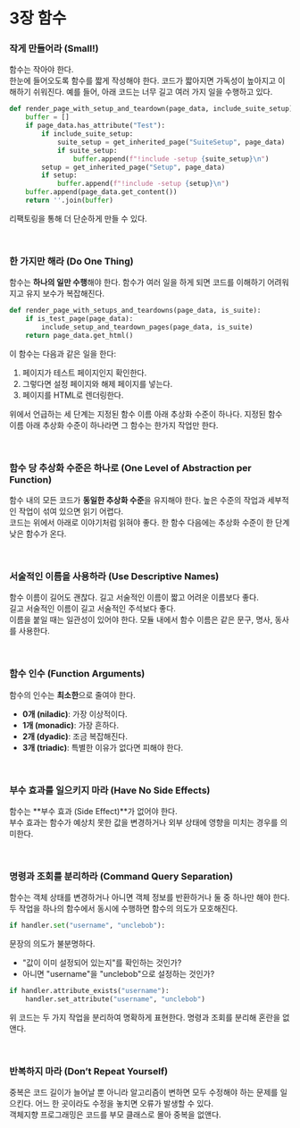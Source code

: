# 3장 함수

### 작게 만들어라 (Small!)

함수는 작아야 한다.  
한눈에 들어오도록 함수를 짧게 작성해야 한다. 코드가 짧아지면 가독성이 높아지고 이해하기 쉬워진다. 예를 들어, 아래 코드는 너무 길고 여러 가지 일을 수행하고 있다.

```python
def render_page_with_setup_and_teardown(page_data, include_suite_setup):
    buffer = []
    if page_data.has_attribute("Test"):
        if include_suite_setup:
            suite_setup = get_inherited_page("SuiteSetup", page_data)
            if suite_setup:
                buffer.append(f"!include -setup {suite_setup}\n")
        setup = get_inherited_page("Setup", page_data)
        if setup:
            buffer.append(f"!include -setup {setup}\n")
    buffer.append(page_data.get_content())
    return ''.join(buffer)
```

리팩토링을 통해 더 단순하게 만들 수 있다.

<br>

### 한 가지만 해라 (Do One Thing)

함수는 **하나의 일만 수행**해야 한다. 함수가 여러 일을 하게 되면 코드를 이해하기 어려워지고 유지 보수가 복잡해진다.

```python
def render_page_with_setups_and_teardowns(page_data, is_suite):
    if is_test_page(page_data):
        include_setup_and_teardown_pages(page_data, is_suite)
    return page_data.get_html()
```

이 함수는 다음과 같은 일을 한다:  
1. 페이지가 테스트 페이지인지 확인한다.  
2. 그렇다면 설정 페이지와 해제 페이지를 넣는다.  
3. 페이지를 HTML로 렌더링한다.

위에서 언급하는 세 단계는 지정된 함수 이름 아래 추상화 수준이 하나다. 지정된 함수 이름 아래 추상화 수준이 하나라면 그 함수는 한가지 작업만 한다.

<br>

### 함수 당 추상화 수준은 하나로 (One Level of Abstraction per Function)

함수 내의 모든 코드가 **동일한 추상화 수준**을 유지해야 한다. 높은 수준의 작업과 세부적인 작업이 섞여 있으면 읽기 어렵다.  
코드는 위에서 아래로 이야기처럼 읽혀야 좋다. 한 함수 다음에는 추상화 수준이 한 단계 낮은 함수가 온다.  

<br>

### 서술적인 이름을 사용하라 (Use Descriptive Names)

함수 이름이 길어도 괜찮다. 길고 서술적인 이름이 짧고 어려운 이름보다 좋다.  
길고 서술적인 이름이 길고 서술적인 주석보다 좋다.  
이름을 붙일 때는 일관성이 있어야 한다. 모듈 내에서 함수 이름은 같은 문구, 명사, 동사를 사용한다.

<br>

### 함수 인수 (Function Arguments)

함수의 인수는 **최소한**으로 줄여야 한다.  
- **0개 (niladic)**: 가장 이상적이다.  
- **1개 (monadic)**: 가장 흔하다.  
- **2개 (dyadic)**: 조금 복잡해진다.
- **3개 (triadic)**: 특별한 이유가 없다면 피해야 한다.

<br>

### 부수 효과를 일으키지 마라 (Have No Side Effects)

함수는 **부수 효과 (Side Effect)**가 없어야 한다.  
부수 효과는 함수가 예상치 못한 값을 변경하거나 외부 상태에 영향을 미치는 경우를 의미한다.

<br>

### 명령과 조회를 분리하라 (Command Query Separation)

함수는 객체 상태를 변경하거나 아니면 객체 정보를 반환하거나 둘 중 하나만 해야 한다. 두 작업을 하나의 함수에서 동시에 수행하면 함수의 의도가 모호해진다.

```python
if handler.set("username", "unclebob"):
```
문장의 의도가 불분명하다.  
- "값이 이미 설정되어 있는지"를 확인하는 것인가?  
- 아니면 "username"을 "unclebob"으로 설정하는 것인가?

```python
if handler.attribute_exists("username"):
    handler.set_attribute("username", "unclebob")
```
위 코드는 두 가지 작업을 분리하여 명확하게 표현한다. 명령과 조회를 분리해 혼란을 없앤다.

<br>

### 반복하지 마라 (Don’t Repeat Yourself)

중복은 코드 길이가 늘어날 뿐 아니라 알고리즘이 변하면 모두 수정해야 하는 문제를 일으킨다. 어느 한 곳이라도 수정을 놓치면 오류가 발생할 수 있다.  
객체지향 프로그래밍은 코드를 부모 클래스로 몰아 중복을 없앤다.
